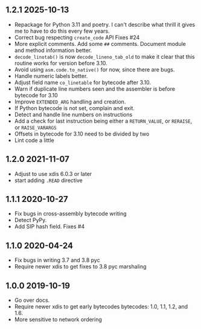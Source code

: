 1.2.1 2025-10-13
----------------

* Repackage for Python 3.11 and poetry. I can't describe what thrill it gives me to have to do this every few years.
* Correct bug respecting `create_code` API Fixes #24
* More explicit comments. Add some `##` comments. Document module and method information better.
* `decode_linotab()` is now `decode_lineno_tab_old` to make it clear that this routine works for version before 3.10.
* Avoid using `asm.code.to_native()` for now, since there are bugs.
* Handle numeric labels better.
* Adjust field name `co_linetable` for bytecode after 3.10.
* Warn if duplicate line numbers seen and the assembler is before bytecode for 3.10
* Improve `EXTENDED_ARG` handling and creation.
* If Python bytecode is not set, complain and exit.
* Detect and handle line numbers on instructions
* Add a check for last instruction being either a `RETURN_VALUE`, or `RERAISE`, or `RAISE_VARARGS`
* Offsets in bytecode for 3.10 need to be divided by two
* Lint code a little

1.2.0 2021-11-07
----------------

* Adjust to use xdis 6.0.3 or later
* start adding `.READ` directive

1.1.1 2020-10-27
----------------

- Fix bugs in cross-assembly bytecode writing
- Detect PyPy.
- Add SIP hash field. Fixes #4

1.1.0 2020-04-24
----------------

- Fix bugs in writing 3.7 and 3.8 pyc
- Require newer xdis to get fixes to 3.8 pyc marshaling


1.0.0 2019-10-19
----------------

- Go over docs.
- Require newer xdis to get early bytecodes bytecodes: 1.0, 1.1, 1.2, and 1.6.
- More sensitive to network ordering
